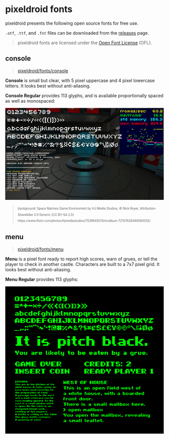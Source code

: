 # pixeldroid fonts

pixeldroid presents the following open source fonts for free use.

`.otf`, `.ttf`, and `.fnt` files can be downloaded from the [releases][releases] page.

> pixeldroid fonts are licensed under the [Open Font License][ofl] (OFL).


## console
> [pixeldroid/fonts/console][font-console]

**Console** is small but clear, with 5 pixel uppercase and 4 pixel lowercase letters. It looks best without anti-aliasing.

**Console Regular** provides 113 glyphs, and is available proportionally spaced as well as monospaced:

![console regular][specimen-console-regular]
<blockquote><sup><sub>
    <i>background:</i> Space Marines Game Environment by HJ Media Studios; &copy; Nick Royer, Attribution-ShareAlike 2.0 Generic (CC BY-SA 2.0) <br>
    https://www.flickr.com/photos/hjmediastudios/7539645014/in/album-72157626466584255/
</sub></sup></blockquote>


## menu
> [pixeldroid/fonts/menu][font-menu]

**Menu** is a pixel font ready to report high scores, warn of grues, or tell the player to check in another castle. Characters are built to a 7x7 pixel grid. It looks best without anti-aliasing.

**Menu Regular** provides 113 glyphs:

![menu regular][specimen-menu-regular]


[font-console]: console/ "pixeldroid Console regular"
[font-menu]: menu/ "pixeldroid Menu regular"
[specimen-console-regular]: console/docs/specimen.png "pixeldroid Console regular type specimen"
[specimen-menu-regular]: menu/docs/specimen.png "pixeldroid Menu regular type specimen"
[ofl]: http://scripts.sil.org/OFL "Open Font License"
[releases]: https://github.com/pixeldroid/fonts/releases/latest "Latest Releases"
